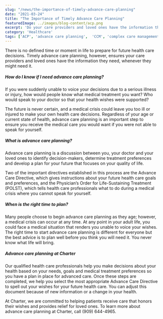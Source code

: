 ```yaml
---
slug: "/news/the-importance-of-timely-advance-care-planning"
date: "2021-03-24"
title: "The Importance of Timely Advance Care Planning"
featuredImage: ../images/blog-content/acp.png
excerpt: 'Do your care providers and loved ones have the information they need?'
category: 'Healthcare'
tags: ['ACP', 'advance care planning',  'CCM', 'complex care management', 'emergency']
---
```


There is no defined time or moment in life to prepare for future health care decisions. Timely advance care planning, however, ensures your care providers and loved ones have the information they need, whenever they might need it.

##### How do I know if I need advance care planning?
If you were suddenly unable to voice your decisions due to a serious illness or injury, how would people know what medical treatment you want? Who would speak to your doctor so that your health wishes were supported?

The future is never certain, and a medical crisis could leave you too ill or injured to make your own health care decisions. Regardless of your age or current state of health, advance care planning is an important step to ensure you receive the medical care you would want if you were not able to speak for yourself.

##### What is advance care planning?
Advance care planning is a discussion between you, your doctor and your loved ones to identify decision-makers, determine treatment preferences and develop a plan for your future that focuses on your quality of life. 

Two of the important directives established in this process are the Advance Care Directive, which gives instructions about your future health care goals and preferences, and the Physician’s Order for Life-Sustaining Treatment (POLST), which tells health care professionals what to do during a medical crisis where you cannot speak for yourself.

##### When is the right time to plan?
Many people choose to begin advance care planning as they age; however, a medical crisis can occur at any time. At any point in your adult life, you could face a medical situation that renders you unable to voice your wishes. The right time to start advance care planning is different for everyone but the best advice is to plan well before you think you will need it. You never know what life will bring.

##### Advance care planning at Charter
Our qualified health care professionals help you make decisions about your health based on your needs, goals and medical treatment preferences so you have a plan in place for advanced care. Once these steps are completed, we help you select the most appropriate Advance Care Directive to spell out your wishes for your future health care. You can adjust this document because of new information or a change in your health.

At Charter, we are committed to helping patients receive care that honors their wishes and provides relief for loved ones. To learn more about advance care planning at Charter, call (909) 644-4965. 


